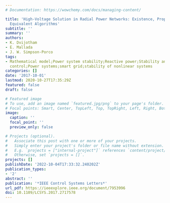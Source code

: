 ```yaml
---
# Documentation: https://wowchemy.com/docs/managing-content/

title: 'High-Voltage Solution in Radial Power Networks: Existence, Properties, and
  Equivalent Algorithms'
subtitle: ''
summary: ''
authors:
- K. Dvijotham
- E. Mallada
- J. W. Simpson-Porco
tags:
- Mathematical model;Power system stability;Reactive power;Stability analysis;Substations;Tools;Voltage
  control;Power systems;smart grid;stability of nonlinear systems
categories: []
date: '2017-10-01'
lastmod: 2020-10-27T17:35:29Z
featured: false
draft: false

# Featured image
# To use, add an image named `featured.jpg/png` to your page's folder.
# Focal points: Smart, Center, TopLeft, Top, TopRight, Left, Right, BottomLeft, Bottom, BottomRight.
image:
  caption: ''
  focal_point: ''
  preview_only: false

# Projects (optional).
#   Associate this post with one or more of your projects.
#   Simply enter your project's folder or file name without extension.
#   E.g. `projects = ["internal-project"]` references `content/project/deep-learning/index.md`.
#   Otherwise, set `projects = []`.
projects: []
publishDate: '2022-10-04T17:33:32.240202Z'
publication_types:
- '2'
abstract: ''
publication: '*IEEE Control Systems Letters*'
url_pdf: https://ieeexplore.ieee.org/document/7953996
doi: 10.1109/LCSYS.2017.2717578
---
```

